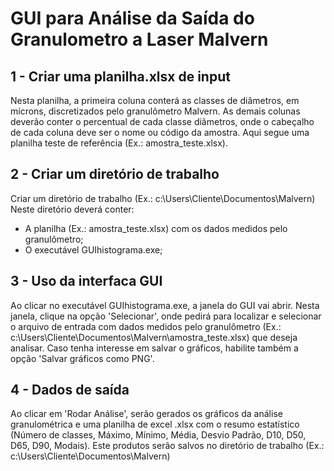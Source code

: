 # GUI para Análise da Saída do Granulometro a Laser Malvern

## 1 - Criar uma planilha.xlsx de input

Nesta planilha, a primeira coluna conterá as classes de diâmetros, em mícrons, discretizados pelo granulômetro Malvern. As demais colunas deverão conter o percentual de cada classe diâmetros, onde o cabeçalho de cada coluna deve ser o nome ou código da amostra. 
Aqui segue uma planilha teste de referência (Ex.: amostra_teste.xlsx).

## 2 - Criar um diretório de trabalho

Criar um diretório de trabalho (Ex.: c:\Users\Cliente\Documentos\Malvern\)
Neste diretório deverá conter:

* A planilha (Ex.: amostra_teste.xlsx) com os dados medidos pelo granulômetro;
* O executável GUIhistograma.exe;

## 3 - Uso da interfaca GUI

Ao clicar no executável GUIhistograma.exe, a janela do GUI vai abrir. Nesta janela, clique na opção 'Selecionar', onde pedirá para localizar e selecionar o arquivo de entrada com dados medidos pelo granulômetro (Ex.: c:\Users\Cliente\Documentos\Malvern\amostra_teste.xlsx) que deseja analisar.
Caso tenha interesse em salvar o gráficos, habilite também a opção 'Salvar gráficos como PNG'.

## 4 - Dados de saída

Ao clicar em 'Rodar Análise', serão gerados os gráficos da análise granulométrica e uma planilha de excel .xlsx com o resumo estatístico (Número de classes, Máximo, Mínimo, Média, Desvio Padrão, D10, D50, D65, D90, Modais). Este produtos serão salvos no diretório de trabalho (Ex.: c:\Users\Cliente\Documentos\Malvern\)
